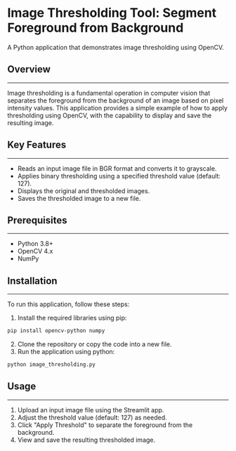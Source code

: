 # Image Thresholding Tool: Segment Foreground from Background
A Python application that demonstrates image thresholding using OpenCV.

## Overview
------------

Image thresholding is a fundamental operation in computer vision that separates the foreground from the background of an image based on pixel intensity values. This application provides a simple example of how to apply thresholding using OpenCV, with the capability to display and save the resulting image.

## Key Features
----------------

*   Reads an input image file in BGR format and converts it to grayscale.
*   Applies binary thresholding using a specified threshold value (default: 127).
*   Displays the original and thresholded images.
*   Saves the thresholded image to a new file.

## Prerequisites
----------------

*   Python 3.8+
*   OpenCV 4.x
*   NumPy

## Installation
---------------

To run this application, follow these steps:

1.  Install the required libraries using pip:
   
```bash
pip install opencv-python numpy
```

2.  Clone the repository or copy the code into a new file.
3.  Run the application using python:
```bash
python image_thresholding.py
```

## Usage
---------

1.  Upload an input image file using the Streamlit app.
2.  Adjust the threshold value (default: 127) as needed.
3.  Click "Apply Threshold" to separate the foreground from the background.
4.  View and save the resulting thresholded image.

